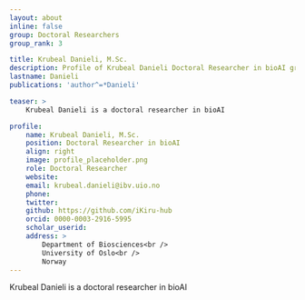 ```yaml
---
layout: about
inline: false
group: Doctoral Researchers
group_rank: 3

title: Krubeal Danieli, M.Sc.
description: Profile of Krubeal Danieli Doctoral Researcher in bioAI group.
lastname: Danieli
publications: 'author^=*Danieli'

teaser: >
    Krubeal Danieli is a doctoral researcher in bioAI

profile:
    name: Krubeal Danieli, M.Sc.
    position: Doctoral Researcher in bioAI  
    align: right
    image: profile_placeholder.png
    role: Doctoral Researcher
    website: 
    email: krubeal.danieli@ibv.uio.no
    phone: 
    twitter: 
    github: https://github.com/iKiru-hub
    orcid: 0000-0003-2916-5995
    scholar_userid:
    address: >
        Department of Biosciences<br />
        University of Oslo<br />   
        Norway
---
```


Krubeal Danieli is a doctoral researcher in bioAI
